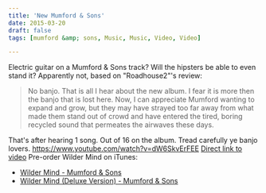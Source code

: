 ```yaml
---
title: 'New Mumford & Sons'
date: 2015-03-20
draft: false
tags: [mumford &amp; sons, Music, Music, Video, Video]

---
```


Electric guitar on a Mumford & Sons track? Will the hipsters be able to even stand it? Apparently not, based on "Roadhouse2"'s review:

> No banjo. That is all I hear about the new album. I fear it is more then the banjo that is lost here. Now, I can appreciate Mumford wanting to expand and grow, but they may have strayed too far away from what made them stand out of crowd and have entered the tired, boring recycled sound that permeates the airwaves these days.

That's after hearing 1 song. Out of 16 on the album. Tread carefully ye banjo lovers. https://www.youtube.com/watch?v=dW6SkvErFEE [Direct link to video](https://www.youtube.com/watch?v=dW6SkvErFEE) Pre-order Wilder Mind on iTunes:

*   [Wilder Mind - Mumford & Sons](https://itunes.apple.com/ca/album/wilder-mind/id972212671?uo=4&at=10l4Ki)
*   [Wilder Mind (Deluxe Version) - Mumford & Sons](https://itunes.apple.com/ca/album/wilder-mind-deluxe-version/id972212894?uo=4&at=10l4Ki)